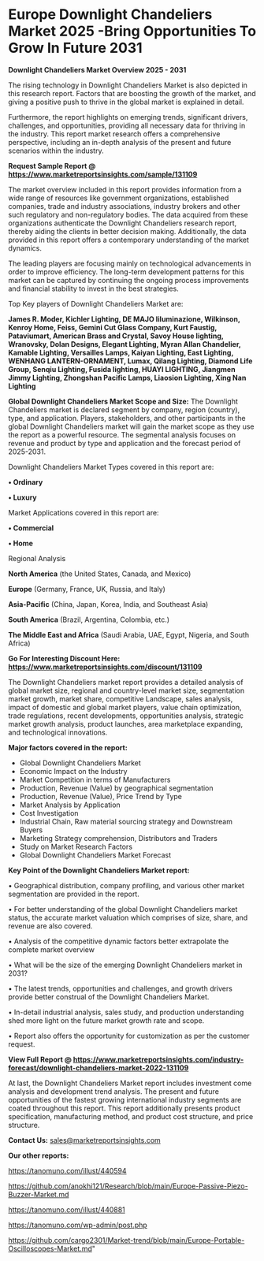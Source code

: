  # Europe Downlight Chandeliers Market 2025 -Bring Opportunities To Grow In Future 2031

<Strong> Downlight Chandeliers Market Overview 2025 - 2031</strong>

The rising technology in Downlight Chandeliers Market is also depicted in this research report. Factors that are boosting the growth of the market, and giving a positive push to thrive in the global market is explained in detail.

Furthermore, the report highlights on emerging trends, significant drivers, challenges, and opportunities, providing all necessary data for thriving in the industry. This report market research offers a comprehensive perspective, including an in-depth analysis of the present and future scenarios within the industry.

<strong>Request Sample Report @ <a href=https://www.marketreportsinsights.com/sample/131109>https://www.marketreportsinsights.com/sample/131109</a></strong>

The market overview included in this report provides information from a wide range of resources like government organizations, established companies, trade and industry associations, industry brokers and other such regulatory and non-regulatory bodies. The data acquired from these organizations authenticate the Downlight Chandeliers research report, thereby aiding the clients in better decision making. Additionally, the data provided in this report offers a contemporary understanding of the market dynamics.

The leading players are focusing mainly on technological advancements in order to improve efficiency. The long-term development patterns for this market can be captured by continuing the ongoing process improvements and financial stability to invest in the best strategies.

Top Key players of Downlight Chandeliers Market are:

<strong>James R. Moder, Kichler Lighting, DE MAJO Iiluminazione, Wilkinson, Kenroy Home, Feiss, Gemini Cut Glass Company, Kurt Faustig, Pataviumart, American Brass and Crystal, Savoy House lighting, Wranovsky, Dolan Designs, Elegant Lighting, Myran Allan Chandelier, Kamable Lighting, Versailles Lamps, Kaiyan Lighting, East Lighting, WENHANG LANTERN-ORNAMENT, Lumax, Qilang Lighting, Diamond Life Group, Senqiu Lighting, Fusida lighting, HUAYI LIGHTING, Jiangmen Jimmy Lighting, Zhongshan Pacific Lamps, Liaosion Lighting, Xing Nan Lighting</strong>

<strong><b>Global Downlight Chandeliers Market Scope and Size:</b></strong>
The Downlight Chandeliers market is declared segment by company, region (country), type, and application. Players, stakeholders, and other participants in the global Downlight Chandeliers market will gain the market scope as they use the report as a powerful resource. The segmental analysis focuses on revenue and product by type and application and the forecast period of 2025-2031.

Downlight Chandeliers Market Types covered in this report are:

<strong>• Ordinary

• Luxury</strong>

Market Applications covered in this report are:

<strong>• Commercial

• Home</strong> 

Regional Analysis

<strong>North America</strong> (the United States, Canada, and Mexico)

<strong>Europe</strong> (Germany, France, UK, Russia, and Italy)

<strong>Asia-Pacific</strong> (China, Japan, Korea, India, and Southeast Asia)

<strong>South America</strong> (Brazil, Argentina, Colombia, etc.)

<strong>The Middle East and Africa</strong> (Saudi Arabia, UAE, Egypt, Nigeria, and South Africa)

<strong>Go For Interesting Discount Here: <a href=https://www.marketreportsinsights.com/discount/131109>https://www.marketreportsinsights.com/discount/131109</a></strong>

The Downlight Chandeliers market report provides a detailed analysis of global market size, regional and country-level market size, segmentation market growth, market share, competitive Landscape, sales analysis, impact of domestic and global market players, value chain optimization, trade regulations, recent developments, opportunities analysis, strategic market growth analysis, product launches, area marketplace expanding, and technological innovations.

<strong><b>Major factors covered in the report:</b></strong>
<ul>
  <li>Global Downlight Chandeliers Market </li>
  <li>Economic Impact on the Industry</li>
  <li>Market Competition in terms of Manufacturers</li>
  <li>Production, Revenue (Value) by geographical segmentation</li>
  <li>Production, Revenue (Value), Price Trend by Type</li>
  <li>Market Analysis by Application</li>
  <li>Cost Investigation</li>
  <li>Industrial Chain, Raw material sourcing strategy and Downstream Buyers</li>
  <li>Marketing Strategy comprehension, Distributors and Traders</li>
  <li>Study on Market Research Factors</li>
  <li>Global Downlight Chandeliers Market Forecast</li>
</ul>

<strong><b>Key Point of the Downlight Chandeliers Market report:</b></strong>

• Geographical distribution, company profiling, and various other market segmentation are provided in the report.

• For better understanding of the global Downlight Chandeliers market status, the accurate market valuation which comprises of size, share, and revenue are also covered.

• Analysis of the competitive dynamic factors better extrapolate the complete market overview

• What will be the size of the emerging Downlight Chandeliers market in 2031?

• The latest trends, opportunities and challenges, and growth drivers provide better construal of the Downlight Chandeliers Market.

• In-detail industrial analysis, sales study, and production understanding shed more light on the future market growth rate and scope.

• Report also offers the opportunity for customization as per the customer request.

<strong><b>View Full Report @ <a href=https://www.marketreportsinsights.com/industry-forecast/downlight-chandeliers-market-2022-131109>https://www.marketreportsinsights.com/industry-forecast/downlight-chandeliers-market-2022-131109</a></b></strong>


At last, the Downlight Chandeliers Market report includes investment come analysis and development trend analysis. The present and future opportunities of the fastest growing international industry segments are coated throughout this report. This report additionally presents product specification, manufacturing method, and product cost structure, and price structure.

<strong>Contact Us:</strong>
sales@marketreportsinsights.com

<strong>Our other reports:</strong>

<a href=https://tanomuno.com/illust/440594>https://tanomuno.com/illust/440594</a>

<a href=https://github.com/anokhi121/Research/blob/main/Europe-Passive-Piezo-Buzzer-Market.md>https://github.com/anokhi121/Research/blob/main/Europe-Passive-Piezo-Buzzer-Market.md</a>

<a href=https://tanomuno.com/illust/440881>https://tanomuno.com/illust/440881</a>

<a href=https://tanomuno.com/wp-admin/post.php>https://tanomuno.com/wp-admin/post.php</a>

<a href=https://github.com/cargo2301/Market-trend/blob/main/Europe-Portable-Oscilloscopes-Market.md>https://github.com/cargo2301/Market-trend/blob/main/Europe-Portable-Oscilloscopes-Market.md</a>"
